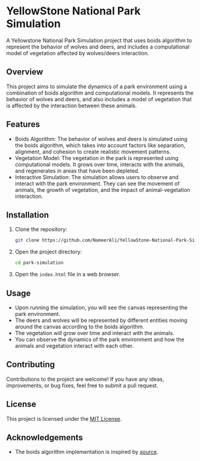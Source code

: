 # YellowStone National Park Simulation

A Yellowstone National Park Simulation project that uses boids algorithm to represent the behavior of wolves and deers, and includes a computational model of vegetation affected by wolves/deers interaction.

## Overview

This project aims to simulate the dynamics of a park environment using a combination of boids algorithm and computational models. It represents the behavior of wolves and deers, and also includes a model of vegetation that is affected by the interaction between these animals.

## Features

- Boids Algorithm: The behavior of wolves and deers is simulated using the boids algorithm, which takes into account factors like separation, alignment, and cohesion to create realistic movement patterns.
- Vegetation Model: The vegetation in the park is represented using computational models. It grows over time, interacts with the animals, and regenerates in areas that have been depleted.
- Interactive Simulation: The simulation allows users to observe and interact with the park environment. They can see the movement of animals, the growth of vegetation, and the impact of animal-vegetation interaction.

## Installation

1. Clone the repository:

   ```bash
   git clone https://github.com/NameerAli/YellowStone-National-Park-Simulation.git
   ```

2. Open the project directory:

   ```bash
   cd park-simulation
   ```

3. Open the `index.html` file in a web browser.

## Usage

- Upon running the simulation, you will see the canvas representing the park environment.
- The deers and wolves will be represented by different entities moving around the canvas according to the boids algorithm.
- The vegetation will grow over time and interact with the animals.
- You can observe the dynamics of the park environment and how the animals and vegetation interact with each other.

## Contributing

Contributions to the project are welcome! If you have any ideas, improvements, or bug fixes, feel free to submit a pull request.

## License

This project is licensed under the [MIT License](LICENSE).

## Acknowledgements

- The boids algorithm implementation is inspired by [source]([link](https://vanhunteradams.com/Pico/Animal_Movement/Boids-algorithm.html)https://vanhunteradams.com/Pico/Animal_Movement/Boids-algorithm.html).

```

